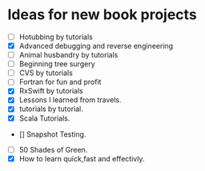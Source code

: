 # Ideas for new book projects

- [ ] Hotubbing by tutorials
- [x] Advanced debugging and reverse engineering
- [ ] Animal husbandry by tutorials
- [ ] Beginning tree surgery
- [ ] CVS by tutorials
- [ ] Fortran for fun and profit
- [x] RxSwift by tutorials
- [x] Lessons I learned from travels.
- [x] tutorials by tutorial.
- [x] Scala Tutorials.
- [] Snapshot Testing.
- [ ] 50 Shades of Green.
- [x] How to learn quick,fast and effectivly.
